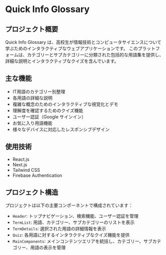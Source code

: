 # Quick Info Glossary

## プロジェクト概要

Quick Info Glossary は、高校生が情報技術とコンピュータサイエンスについて学ぶためのインタラクティブなウェブアプリケーションです。
このプラットフォームは、カテゴリーとサブカテゴリーに分類された包括的な用語集を提供し、詳細な説明とインタラクティブなクイズを含んでいます。

## 主な機能

- IT用語のカテゴリー別整理
- 各用語の詳細な説明
- 複雑な概念のためのインタラクティブな視覚化とデモ
- 理解度を確認するためのクイズ機能
- ユーザー認証（Google サインイン）
- お気に入り用語機能
- 様々なデバイスに対応したレスポンシブデザイン

## 使用技術

- React.js
- Next.js
- Tailwind CSS
- Firebase Authentication

## プロジェクト構造

プロジェクトは以下の主要コンポーネントで構成されています：

- `Header`: トップナビゲーション、検索機能、ユーザー認証を管理
- `TermList`: 用語、カテゴリー、サブカテゴリーのリストを表示
- `TermDetails`: 選択された用語の詳細情報を表示
- `Quiz`: 各用語に対するインタラクティブなクイズ機能を提供
- `MainComponents`: メインコンテンツエリアを統括し、カテゴリー、サブカテゴリー、用語の表示を管理
